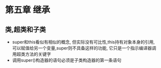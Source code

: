 # 第五章 继承

## 类,超类和子类

* super和this看似有相似的概念, 但实际没有可比性,this持有对象本身的引用, 可以赋值给另一个变量,super则不具备这样的功能, 它只是一个指示编译器调用超类方法的关键字
* 调用super()构造器的语句必须是子类构造器的第一条语句


